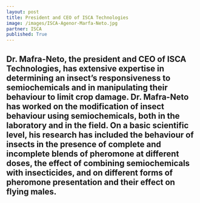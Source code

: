 ```yaml
---
layout: post
title: President and CEO of ISCA Technologies
image: /images/ISCA-Agenor-Marfa-Neto.jpg 
partner: ISCA
published: True	
---
```


Dr. Mafra-Neto, the president and CEO of ISCA Technologies, has extensive expertise in determining an insect’s responsiveness to semiochemicals and in manipulating their behaviour to limit crop damage. Dr. Mafra-Neto has worked on the modification of insect behaviour using semiochemicals, both in the laboratory and in the field. On a basic scientific level, his research has included the behaviour of insects in the presence of complete and incomplete blends of pheromone at different doses, the effect of combining semiochemicals with insecticides, and on different forms of pheromone presentation and their effect on flying males.
---

